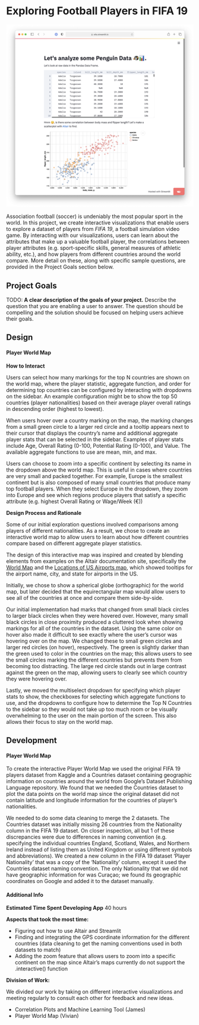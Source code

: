 # Exploring Football Players in FIFA 19

![A screenshot of your application. Could be a GIF.](screenshot.png)


Association football (soccer) is undeniably the most popular sport in the world. In this project, we create interactive 
visualizations that enable users to explore a dataset of players from <i>FIFA 19</i>, a football simulation video game. By 
interacting with our visualizations, users can learn about the attributes that make up a valuable football player, the 
correlations between player attributes (e.g. sport-specific skills, general measures of athletic ability, etc.), and how
players from different countries around the world compare. More detail on these, along with specific sample questions, 
are provided in the Project Goals section below.

## Project Goals

TODO: **A clear description of the goals of your project.** Describe the question that you are enabling a user to answer. The question should be compelling and the solution should be focused on helping users achieve their goals. 

## Design

#### Player World Map

<b>How to Interact</b>

Users can select how many markings for the top N countries are shown on the world map, where the player statistic, aggregate function, and order for determining top countries can be configured by interacting with dropdowns on the sidebar. An example configuration might be to show the top 50 countries (player nationalities) based on their average player overall ratings in descending order (highest to lowest). 

When users hover over a country marking on the map, the marking changes from a small green circle to a larger red circle and a tooltip appears next to their cursor that displays the country’s name and additional aggregate player stats that can be selected in the sidebar. Examples of player stats include Age, Overall Rating (0-100, Potential Rating (0-100), and Value. The available aggregate functions to use are mean, min, and max. 

Users can choose to zoom into a specific continent by selecting its name in the dropdown above the world map. This is useful in cases where countries are very small and packed together. For example, Europe is the smallest continent but is also composed of many small countries that produce many top football players. When they select Europe in the dropdown, they zoom into Europe and see which regions produce players that satisfy a specific attribute (e.g. highest Overall Rating or Wage/Week (€))

<b>Design Process and Rationale</b>

Some of our initial exploration questions involved comparisons among players of different nationalities. As a result, we chose to create an interactive world map to allow users to learn about how different countries compare based on different aggregate player statistics.

The design of this interactive map was inspired and created by blending elements from examples on the Altair documentation site, specifically the [World Map](https://altair-viz.github.io/gallery/world_map.html) and the [Locations of US Airports map](https://altair-viz.github.io/gallery/airports.html), which showed tooltips for the airport name, city, and state for airports in the US.

Initially, we chose to show a spherical globe (orthographic) for the world map, but later decided that the equirectangular map would allow users to see all of the countries at once and compare them side-by-side. 

Our initial implementation had marks that changed from small black circles to larger black circles when they were hovered over. However, many small black circles in close proximity produced a cluttered look when showing markings for all of the countries in the dataset. Using the same color on hover also made it difficult to see exactly where the user’s cursor was hovering over on the map. We changed these to small green circles and larger red circles (on hover), respectively. The green is slightly darker than the green used to color in the countries on the map; this allows users to see the small circles marking the different countries but prevents them from becoming too distracting. The large red circle stands out in large contrast against the green on the map, allowing users to clearly see which country they were hovering over.

Lastly, we moved the multiselect dropdown for specifying which player stats to show, the checkboxes for selecting which aggregate functions to use, and the dropdowns to configure how to determine the Top N Countries to the sidebar so they would not take up too much room or be visually overwhelming to the user on the main portion of the screen. This also allows their focus to stay on the world map.


## Development

#### Player World Map

To create the interactive Player World Map we used the original FIFA 19 players dataset from Kaggle and a Countries dataset containing geographic information on countries around the world from Google’s Dataset Publishing Language repository. We found that we needed the Countries dataset to plot the data points on the world map since the original dataset did not contain latitude and longitude information for the countries of player’s nationalities.

We needed to do some data cleaning to merge the 2 datasets. The Countries dataset was initially missing 26 countries from the Nationality column in the FIFA 19 dataset. On closer inspection, all but 1 of these discrepancies were due to differences in naming convention (e.g. specifying the individual countries England, Scotland, Wales, and Northern Ireland instead of listing them as United Kingdom or using different symbols and abbreviations). We created a new column in the FIFA 19 dataset ‘Player Nationality’ that was a copy of the ‘Nationality’ column, except it used the Countries dataset naming convention. The only Nationality that we did not have geographic information for was Curaçao; we found its geographic coordinates on Google and added it to the dataset manually.


#### Additional Info

<b>Estimated Time Spent Developing App</b>
40 hours

<b>Aspects that took the most time:</b>
* Figuring out how to use Altair and Streamlit
* Finding and integrating the GPS coordinate information for the different countries (data cleaning to get the naming conventions used in both datasets to match)
* Adding the zoom feature that allows users to zoom into a specific continent on the map since Altair’s maps currently do not support the .interactive() function

<b>Division of Work:</b>

We divided our work by taking on different interactive visualizations and meeting regularly to consult each other for feedback and new ideas.

* Correlation Plots and Machine Learning Tool (James)
* Player World Map (Vivian)